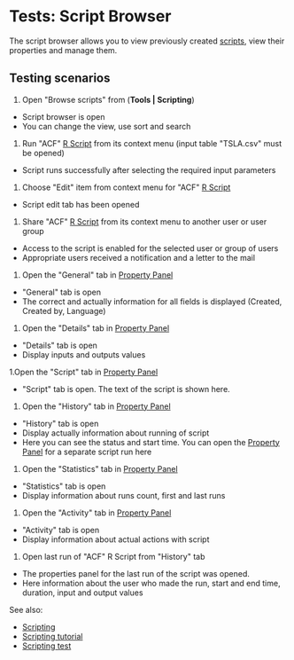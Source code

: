 <!-- TITLE: Tests: Script Browser -->
<!-- SUBTITLE: -->

# Tests: Script Browser

The script browser allows you to view previously created [scripts](../compute/scripting.md), view their properties and
manage them.

## Testing scenarios

1. Open "Browse scripts" from (**Tools | Scripting**)

* Script browser is open
* You can change the view, use sort and search

1. Run "ACF" [R Script](../compute/scripting.md) from its context menu (input table "TSLA.csv" must be opened)

* Script runs successfully after selecting the required input parameters

1. Choose "Edit" item from context menu for "ACF" [R Script](../compute/scripting.md)

* Script edit tab has been opened

1. Share "ACF" [R Script](../compute/scripting.md) from its context menu to another user or user group

* Access to the script is enabled for the selected user or group of users
* Appropriate users received a notification and a letter to the mail

1. Open the "General" tab in [Property Panel](../datagrok/navigation.md#properties)

* "General" tab is open
* The correct and actually information for all fields is displayed (Created, Created by, Language)

1. Open the "Details" tab in [Property Panel](../datagrok/navigation.md#properties)

* "Details" tab is open
* Display inputs and outputs values

1.Open the "Script" tab in [Property Panel](../datagrok/navigation.md#properties)

* "Script" tab is open. The text of the script is shown here.

1. Open the "History" tab in [Property Panel](../datagrok/navigation.md#properties)

* "History" tab is open
* Display actually information about running of script
* Here you can see the status and start time. You can open the [Property Panel](../datagrok/navigation.md#properties)
  for a separate script run here

1. Open the "Statistics" tab in [Property Panel](../datagrok/navigation.md#properties)

* "Statistics" tab is open
* Display information about runs count, first and last runs

1. Open the "Activity" tab in [Property Panel](../datagrok/navigation.md#properties)

* "Activity" tab is open
* Display information about actual actions with script

1. Open last run of "ACF" R Script from "History" tab

* The properties panel for the last run of the script was opened.
* Here information about the user who made the run, start and end time, duration, input and output values

See also:

* [Scripting](../compute/scripting.md)
* [Scripting tutorial](../_internal/tutorials/scripting.md)
* [Scripting test](../compute/scripting-test.md)
